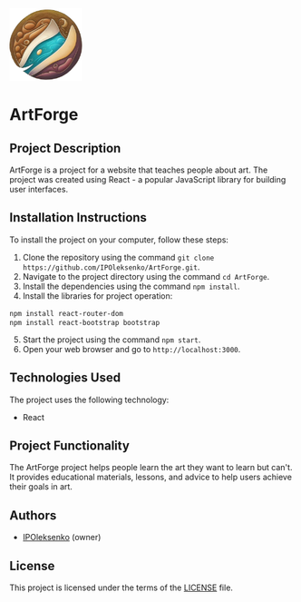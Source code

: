 <img src=".github/logo.png" width="128" alt="logo">

# ArtForge

## Project Description

ArtForge is a project for a website that teaches people about art. The project was created using React - a popular JavaScript library for building user interfaces.

## Installation Instructions

To install the project on your computer, follow these steps:

1. Clone the repository using the command `git clone https://github.com/IPOleksenko/ArtForge.git`.
2. Navigate to the project directory using the command `cd ArtForge`.
3. Install the dependencies using the command `npm install`.
4. Install the libraries for project operation: 
```shell
npm install react-router-dom
npm install react-bootstrap bootstrap
```

5. Start the project using the command `npm start`.
6. Open your web browser and go to `http://localhost:3000`.

## Technologies Used

The project uses the following technology:

- React

## Project Functionality

The ArtForge project helps people learn the art they want to learn but can't. It provides educational materials, lessons, and advice to help users achieve their goals in art.

## Authors

- [IPOleksenko](https://github.com/IPOleksenko) (owner)

## License

This project is licensed under the terms of the [LICENSE](./LICENSE) file.
